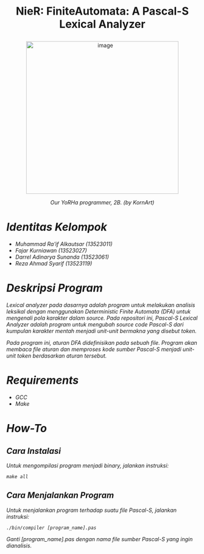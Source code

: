 # <p align="center" width=300px>NieR: FiniteAutomata: A Pascal-S Lexical Analyzer</p>

<p align="center"><img width="400" alt="image" src="https://github.com/user-attachments/assets/6ef29817-36db-4306-ac96-e9a1e56bdad8" /></p>
<p align="center" width=300px><i>Our YoRHa programmer, 2B. (by KornArt)</p>

# Identitas Kelompok
- Muhammad Ra'if Alkautsar (13523011)
- Fajar Kurniawan (13523027)
- Darrel Adinarya Sunanda (13523061)
- Reza Ahmad Syarif (13523119)

# Deskripsi Program
Lexical analyzer pada dasarnya adalah program untuk melakukan analisis leksikal dengan menggunakan Deterministic Finite Automata (DFA) untuk mengenali pola karakter dalam source. Pada repositori ini, Pascal-S Lexical Analyzer adalah program untuk mengubah source code Pascal-S dari kumpulan karakter mentah menjadi unit-unit bermakna yang disebut token. 

Pada program ini, aturan DFA didefinisikan pada sebuah file. Program akan membaca file aturan dan memproses kode sumber Pascal-S menjadi unit-unit token berdasarkan aturan tersebut.

# Requirements
- GCC
- Make

# How-To

## Cara Instalasi
Untuk mengompilasi program menjadi binary, jalankan instruksi:

```
make all
```

## Cara Menjalankan Program
Untuk menjalankan program terhadap suatu file Pascal-S, jalankan instruksi:

```
./bin/compiler [program_name].pas
```

Ganti [program_name].pas dengan nama file sumber Pascal-S yang ingin dianalisis.
